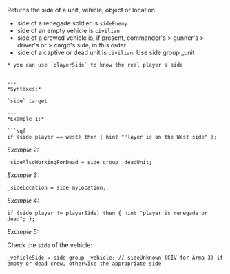 Returns the side of a unit, vehicle, object or location.
* side of a renegade soldier is `sideEnemy`
* side of an empty vehicle is `civilian`
* side of a crewed vehicle is, if present, commander's > gunner's > driver's or > cargo's side, in this order
* side of a captive or dead unit is `civilian`. Use <sqf inline>side group _unit
``` to get the underlying side (see *(Reference Link "#Example 2")*)
* you can use `playerSide` to know the real player's side


---
*Syntaxes:*

`side` target

---
*Example 1:*

```sqf
if (side player == west) then { hint "Player is on the West side" };
```

*Example 2:*

```sqf
_sideAlsoWorkingForDead = side group _deadUnit;
```

*Example 3:*

```sqf
_sideLocation = side myLocation;
```

*Example 4:*

```sqf
if (side player != playerSide) then { hint "player is renegade or dead"; };
```

*Example 5:*

Check the `side` of the vehicle:

```sqf
_vehicleSide = side group _vehicle; // sideUnknown (CIV for Arma 3) if empty or dead crew, otherwise the appropriate side
```